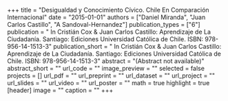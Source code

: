 +++
title = "Desigualdad y Conocimiento Cívico. Chile En Comparación Internacional"
date = "2015-01-01"
authors = ["Daniel Miranda", "Juan Carlos Castillo", "A Sandoval-Hernandez"]
publication_types = ["6"]
publication = " In Cristián Cox & Juan Carlos Castillo: Aprendizaje de La Ciudadanía.  Santiago: Ediciones Universidad Católica de Chile. ISBN: 978-956-14-1513-3"
publication_short = " In Cristián Cox & Juan Carlos Castillo: Aprendizaje de La Ciudadanía.  Santiago: Ediciones Universidad Católica de Chile. ISBN: 978-956-14-1513-3"
abstract = "(Abstract not available)"
abstract_short = ""
url_code = ""
image_preview = ""
selected = false
projects = []
url_pdf = ""
url_preprint = ""
url_dataset = ""
url_project = ""
url_slides = ""
url_video = ""
url_poster = ""
math = true
highlight = true
[header]
image = ""
caption = ""
+++
